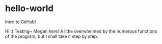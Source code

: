 # hello-world
Intro to GitHub!

Hi :) Testing~
Megan here! A little overwhelmed by the numerous functions of the program, but I shall take it step by step.
